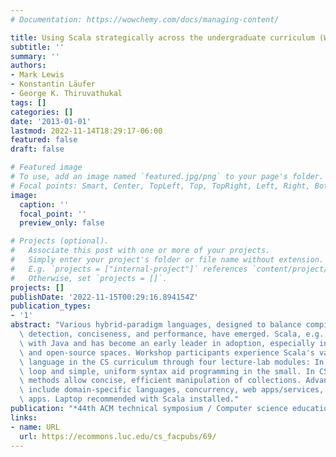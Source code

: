 ```yaml
---
# Documentation: https://wowchemy.com/docs/managing-content/

title: Using Scala strategically across the undergraduate curriculum (Workshop)
subtitle: ''
summary: ''
authors:
- Mark Lewis
- Konstantin Läufer
- George K. Thiruvathukal
tags: []
categories: []
date: '2013-01-01'
lastmod: 2022-11-14T18:29:17-06:00
featured: false
draft: false

# Featured image
# To use, add an image named `featured.jpg/png` to your page's folder.
# Focal points: Smart, Center, TopLeft, Top, TopRight, Left, Right, BottomLeft, Bottom, BottomRight.
image:
  caption: ''
  focal_point: ''
  preview_only: false

# Projects (optional).
#   Associate this post with one or more of your projects.
#   Simply enter your project's folder or file name without extension.
#   E.g. `projects = ["internal-project"]` references `content/project/deep-learning/index.md`.
#   Otherwise, set `projects = []`.
projects: []
publishDate: '2022-11-15T00:29:16.894154Z'
publication_types:
- '1'
abstract: "Various hybrid-paradigm languages, designed to balance compile-time error\
  \ detection, conciseness, and performance, have emerged. Scala, e.g., is interoperable\
  \ with Java and has become an early leader in adoption, especially in the start-up\
  \ and open-source spaces. Workshop participants experience Scala's value as a teaching\
  \ language in the CS curriculum through four lecture-lab modules: In CS1, the read-eval-print\
  \ loop and simple, uniform syntax aid programming in the small. In CS2, higher-order\
  \ methods allow concise, efficient manipulation of collections. Advanced topics\
  \ include domain-specific languages, concurrency, web apps/services, and mobile\
  \ apps. Laptop recommended with Scala installed."
publication: "*44th ACM technical symposium / Computer science education (SIGCSE '13)*"
links:
- name: URL
  url: https://ecommons.luc.edu/cs_facpubs/69/
---
```

